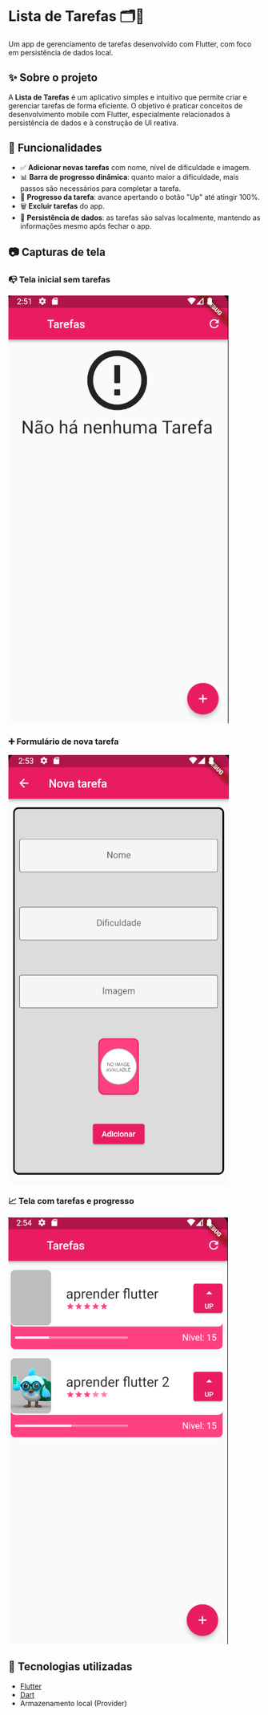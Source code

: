 # Lista de Tarefas 🗂️📱

Um app de gerenciamento de tarefas desenvolvido com Flutter, com foco em persistência de dados local.

## ✨ Sobre o projeto

A **Lista de Tarefas** é um aplicativo simples e intuitivo que permite criar e gerenciar tarefas de forma eficiente. O objetivo é praticar conceitos de desenvolvimento mobile com Flutter, especialmente relacionados à persistência de dados e à construção de UI reativa.

## 🔧 Funcionalidades

- ✅ **Adicionar novas tarefas** com nome, nível de dificuldade e imagem.
- 📊 **Barra de progresso dinâmica**: quanto maior a dificuldade, mais passos são necessários para completar a tarefa.
- 🔁 **Progresso da tarefa**: avance apertando o botão "Up" até atingir 100%.
- 🗑️ **Excluir tarefas** do app.
- 💾 **Persistência de dados**: as tarefas são salvas localmente, mantendo as informações mesmo após fechar o app.

## 📷 Capturas de tela

### 📭 Tela inicial sem tarefas
![Tela inicial sem tarefas](/assets/images/telaInicial.png)

### ➕ Formulário de nova tarefa
![Formulário de nova tarefa](/assets/images/formulario.png)

### 📈 Tela com tarefas e progresso
![Tela com tarefas](/assets/images/tarefaSalva.png)

## 🚀 Tecnologias utilizadas

- [Flutter](https://flutter.dev/)
- [Dart](https://dart.dev/)
- Armazenamento local (Provider)